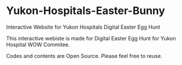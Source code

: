 # Yukon-Hospitals-Easter-Bunny
Interactive Website for Yukon Hospitals Digital Easter Egg Hunt

This interactive webiste is made for Digital Easter Egg Hunt for Yukon Hospital WOW Commitee.

Codes and contents are Open Source. Please feel free to reuse.
